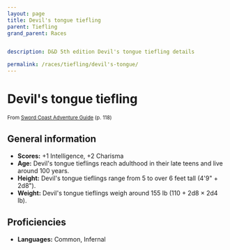 ```yaml
---
layout: page
title: Devil's tongue tiefling
parent: Tiefling
grand_parent: Races


description: D&D 5th edition Devil's tongue tiefling details

permalink: /races/tiefling/devil's-tongue/
---
```


# Devil's tongue tiefling

<small>From <a target="_blank" href="https://dnd.wizards.com/products/tabletop-games/rpg-products/sc-adventurers-guide">Sword Coast Adventure Guide</a> (p. 118)</small>

## General information

- **Scores:** +1 Intelligence, +2 Charisma
- **Age:** Devil's tongue tieflings reach adulthood in their late teens and live around 100 years.
- **Height:** Devil's tongue tieflings range from 5 to over 6 feet tall (4'9" + 2d8").
- **Weight:** Devil's tongue tieflings weigh around 155 lb (110 + 2d8 × 2d4 lb).

## Proficiencies

- **Languages:** Common, Infernal